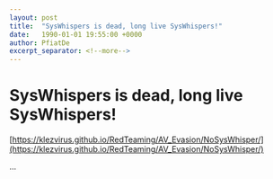 ```yaml
---
layout: post
title:  "SysWhispers is dead, long live SysWhispers!"
date:   1990-01-01 19:55:00 +0000
author: PfiatDe
excerpt_separator: <!--more-->
---
```


# SysWhispers is dead, long live SysWhispers!
[https://klezvirus.github.io/RedTeaming/AV_Evasion/NoSysWhisper/](https://klezvirus.github.io/RedTeaming/AV_Evasion/NoSysWhisper/)

...
<!--more-->

